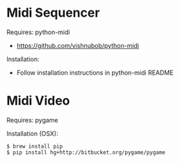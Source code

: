 Midi Sequencer
===============
Requires: python-midi
  * https://github.com/vishnubob/python-midi

Installation:
* Follow installation instructions in python-midi README

Midi Video
===============
Requires: pygame

Installation (OSX):
```
$ brew install pip
$ pip install hg+http://bitbucket.org/pygame/pygame
```


